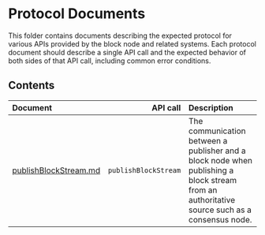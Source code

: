 # Protocol Documents

This folder contains documents describing the expected protocol for various
APIs provided by the block node and related systems.
Each protocol document should describe a single API call and the expected
behavior of both sides of that API call, including common error conditions.

## Contents
| Document | API call | Description |
|:---|---:|:---|
| [publishBlockStream.md](publishBlockStream.md) | `publishBlockStream` | The communication between a publisher and a block node when publishing a block stream from an authoritative source such as a consensus node. |
